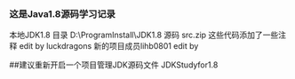 ### 这是Java1.8源码学习记录
本地JDK1.8 目录 D:\ProgramInstall\JDK1.8
源码 src.zip
这些代码添加了一些注释 edit by luckdragons
新的项目成员lihb0801 edit by


##建议重新开启一个项目管理JDK源码文件
JDKStudyfor1.8
